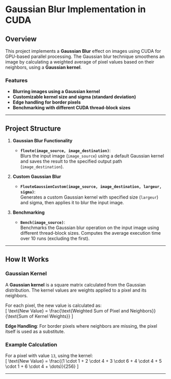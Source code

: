 # Gaussian Blur Implementation in CUDA  

## Overview  

This project implements a **Gaussian Blur** effect on images using CUDA for GPU-based parallel processing. The Gaussian blur technique smoothens an image by calculating a weighted average of pixel values based on their neighbors, using a **Gaussian kernel**.  

### Features  

- **Blurring images using a Gaussian kernel**  
- **Customizable kernel size and sigma (standard deviation)**  
- **Edge handling for border pixels**  
- **Benchmarking with different CUDA thread-block sizes**  

---

## Project Structure  

1. **Gaussian Blur Functionality**  
   - **`floute(image_source, image_destination)`**:  
     Blurs the input image (`image_source`) using a default Gaussian kernel and saves the result to the specified output path (`image_destination`).  

2. **Custom Gaussian Blur**  
   - **`FlouteGaussienCustom(image_source, image_destination, largeur, sigma)`**:  
     Generates a custom Gaussian kernel with specified size (`largeur`) and sigma, then applies it to blur the input image.  

3. **Benchmarking**  
   - **`Bench(image_source)`**:  
     Benchmarks the Gaussian blur operation on the input image using different thread-block sizes. Computes the average execution time over 10 runs (excluding the first).  

---

## How It Works  

### Gaussian Kernel  
A **Gaussian kernel** is a square matrix calculated from the Gaussian distribution. The kernel values are weights applied to a pixel and its neighbors.  

For each pixel, the new value is calculated as:  
\[
\text{New Value} = \frac{\text{Weighted Sum of Pixel and Neighbors}}{\text{Sum of Kernel Weights}}
\]  

**Edge Handling**: For border pixels where neighbors are missing, the pixel itself is used as a substitute.  

### Example Calculation  
For a pixel with value `13`, using the kernel:  
\[
\text{New Value} = \frac{(1 \cdot 1 + 2 \cdot 4 + 3 \cdot 6 + 4 \cdot 4 + 5 \cdot 1 + 6 \cdot 4 + \dots)}{256}
\]  

---

